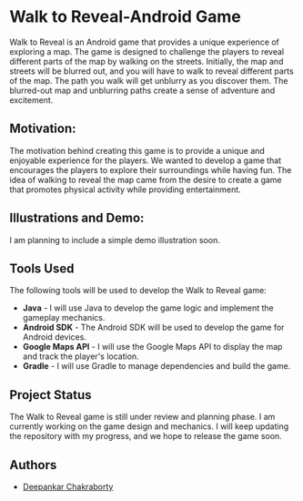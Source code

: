 # Walk to Reveal-Android Game
Walk to Reveal is an Android game that provides a unique experience of exploring a map. The game is designed to challenge the players to reveal different parts of the map by walking on the streets. Initially, the map and streets will be blurred out, and you will have to walk to reveal different parts of the map. The path you walk will get unblurry as you discover them. The blurred-out map and unblurring paths create a sense of adventure and excitement.

## Motivation: 
The motivation behind creating this game is to provide a unique and enjoyable experience for the players. We wanted to develop a game that encourages the players to explore their surroundings while having fun. The idea of walking to reveal the map came from the desire to create a game that promotes physical activity while providing entertainment.


## Illustrations and Demo:
I am planning to include a simple demo illustration soon. 

## Tools Used
The following tools will be used to develop the Walk to Reveal game:
* **Java** - I will use Java to develop the game logic and implement the gameplay mechanics.
* **Android SDK** - The Android SDK will be used to develop the game for Android devices.
* **Google Maps API** - I will use the Google Maps API to display the map and track the player's location.
* **Gradle** - I will use Gradle to manage dependencies and build the game.

## Project Status
The Walk to Reveal game is still under review and planning phase. I am currently working on the game design and mechanics. I will keep updating the repository with my progress, and we hope to release the game soon.

## Authors
* <a href="www.github.com/deepankarck2">Deepankar Chakraborty</a>
